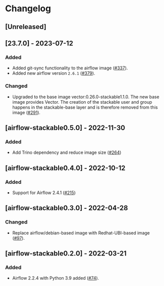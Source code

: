 # Changelog

## [Unreleased]

## [23.7.0] - 2023-07-12

### Added

- Added git-sync functionality to the airflow image ([#337]).
- Added new airflow version `2.6.1` ([#379]).

[#337]: https://github.com/stackabletech/docker-images/pull/337
[#379]: https://github.com/stackabletech/docker-images/pull/379

### Changed

- Upgraded to the base image vector:0.26.0-stackable1.1.0. The new base image
  provides Vector. The creation of the stackable user and group happens in the
  stackable-base layer and is therefore removed from this image ([#291]).

[#291]: https://github.com/stackabletech/docker-images/pull/291

## [airflow-stackable0.5.0] - 2022-11-30

### Added

- Add Trino dependency and reduce image size ([#264])

[#264]: https://github.com/stackabletech/docker-images/pull/264

## [airflow-stackable0.4.0] - 2022-10-12

### Added

- Support for Airflow 2.4.1 ([#215])

[#215]: https://github.com/stackabletech/docker-images/pull/215

## [airflow-stackable0.3.0] - 2022-04-28

### Changed

- Replace airflow/debian-based image with Redhat-UBI-based image ([#97]).

[#97]: https://github.com/stackabletech/docker-images/pull/97

## [airflow-stackable0.2.0] - 2022-03-21

### Added

- Airflow 2.2.4 with Python 3.9 added ([#74]).

[#74]: https://github.com/stackabletech/docker-images/pull/74
